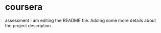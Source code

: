 # coursera
 assessment
I am editing the README file. Adding some more details about the project description.
